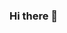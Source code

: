 ### Hi there 👋

<!--
# jin5866


## 동아리
### Cat & Dog
#### STUDY
* [2019-1 언리얼 스터디](https://drive.google.com/drive/folders/1E7-OGaQkoBw-kWEQlxovAhyTaCudoY1H?usp=sharing)
* [2019-2 언리얼 스터디](https://github.com/jin5866/Unreal4Study2019)
* [2020 여름 언리얼 CPP 스터디](https://github.com/jin5866/2020SummerUnrealCpp)

#### GAME

-->
<!--
**jin5866/jin5866** is a ✨ _special_ ✨ repository because its `README.md` (this file) appears on your GitHub profile.

Here are some ideas to get you started:

- 🔭 I’m currently working on ...
- 🌱 I’m currently learning ...
- 👯 I’m looking to collaborate on ...
- 🤔 I’m looking for help with ...
- 💬 Ask me about ...
- 📫 How to reach me: ...
- 😄 Pronouns: ...
- ⚡ Fun fact: ...
-->
